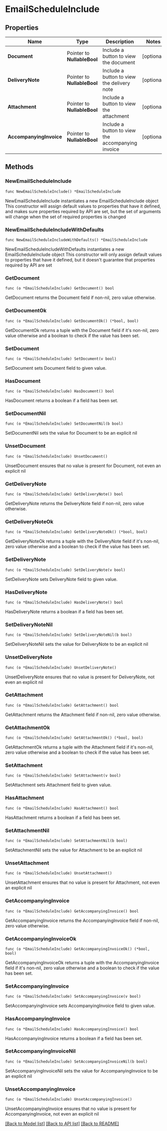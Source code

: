 # EmailScheduleInclude

## Properties

Name | Type | Description | Notes
------------ | ------------- | ------------- | -------------
**Document** | Pointer to **NullableBool** | Include a button to view the document | [optional] 
**DeliveryNote** | Pointer to **NullableBool** | Include a button to view the delivery note | [optional] 
**Attachment** | Pointer to **NullableBool** | Include a button to view the attachment | [optional] 
**AccompanyingInvoice** | Pointer to **NullableBool** | Include a button to view the accompanying invoice | [optional] 

## Methods

### NewEmailScheduleInclude

`func NewEmailScheduleInclude() *EmailScheduleInclude`

NewEmailScheduleInclude instantiates a new EmailScheduleInclude object
This constructor will assign default values to properties that have it defined,
and makes sure properties required by API are set, but the set of arguments
will change when the set of required properties is changed

### NewEmailScheduleIncludeWithDefaults

`func NewEmailScheduleIncludeWithDefaults() *EmailScheduleInclude`

NewEmailScheduleIncludeWithDefaults instantiates a new EmailScheduleInclude object
This constructor will only assign default values to properties that have it defined,
but it doesn't guarantee that properties required by API are set

### GetDocument

`func (o *EmailScheduleInclude) GetDocument() bool`

GetDocument returns the Document field if non-nil, zero value otherwise.

### GetDocumentOk

`func (o *EmailScheduleInclude) GetDocumentOk() (*bool, bool)`

GetDocumentOk returns a tuple with the Document field if it's non-nil, zero value otherwise
and a boolean to check if the value has been set.

### SetDocument

`func (o *EmailScheduleInclude) SetDocument(v bool)`

SetDocument sets Document field to given value.

### HasDocument

`func (o *EmailScheduleInclude) HasDocument() bool`

HasDocument returns a boolean if a field has been set.

### SetDocumentNil

`func (o *EmailScheduleInclude) SetDocumentNil(b bool)`

 SetDocumentNil sets the value for Document to be an explicit nil

### UnsetDocument
`func (o *EmailScheduleInclude) UnsetDocument()`

UnsetDocument ensures that no value is present for Document, not even an explicit nil
### GetDeliveryNote

`func (o *EmailScheduleInclude) GetDeliveryNote() bool`

GetDeliveryNote returns the DeliveryNote field if non-nil, zero value otherwise.

### GetDeliveryNoteOk

`func (o *EmailScheduleInclude) GetDeliveryNoteOk() (*bool, bool)`

GetDeliveryNoteOk returns a tuple with the DeliveryNote field if it's non-nil, zero value otherwise
and a boolean to check if the value has been set.

### SetDeliveryNote

`func (o *EmailScheduleInclude) SetDeliveryNote(v bool)`

SetDeliveryNote sets DeliveryNote field to given value.

### HasDeliveryNote

`func (o *EmailScheduleInclude) HasDeliveryNote() bool`

HasDeliveryNote returns a boolean if a field has been set.

### SetDeliveryNoteNil

`func (o *EmailScheduleInclude) SetDeliveryNoteNil(b bool)`

 SetDeliveryNoteNil sets the value for DeliveryNote to be an explicit nil

### UnsetDeliveryNote
`func (o *EmailScheduleInclude) UnsetDeliveryNote()`

UnsetDeliveryNote ensures that no value is present for DeliveryNote, not even an explicit nil
### GetAttachment

`func (o *EmailScheduleInclude) GetAttachment() bool`

GetAttachment returns the Attachment field if non-nil, zero value otherwise.

### GetAttachmentOk

`func (o *EmailScheduleInclude) GetAttachmentOk() (*bool, bool)`

GetAttachmentOk returns a tuple with the Attachment field if it's non-nil, zero value otherwise
and a boolean to check if the value has been set.

### SetAttachment

`func (o *EmailScheduleInclude) SetAttachment(v bool)`

SetAttachment sets Attachment field to given value.

### HasAttachment

`func (o *EmailScheduleInclude) HasAttachment() bool`

HasAttachment returns a boolean if a field has been set.

### SetAttachmentNil

`func (o *EmailScheduleInclude) SetAttachmentNil(b bool)`

 SetAttachmentNil sets the value for Attachment to be an explicit nil

### UnsetAttachment
`func (o *EmailScheduleInclude) UnsetAttachment()`

UnsetAttachment ensures that no value is present for Attachment, not even an explicit nil
### GetAccompanyingInvoice

`func (o *EmailScheduleInclude) GetAccompanyingInvoice() bool`

GetAccompanyingInvoice returns the AccompanyingInvoice field if non-nil, zero value otherwise.

### GetAccompanyingInvoiceOk

`func (o *EmailScheduleInclude) GetAccompanyingInvoiceOk() (*bool, bool)`

GetAccompanyingInvoiceOk returns a tuple with the AccompanyingInvoice field if it's non-nil, zero value otherwise
and a boolean to check if the value has been set.

### SetAccompanyingInvoice

`func (o *EmailScheduleInclude) SetAccompanyingInvoice(v bool)`

SetAccompanyingInvoice sets AccompanyingInvoice field to given value.

### HasAccompanyingInvoice

`func (o *EmailScheduleInclude) HasAccompanyingInvoice() bool`

HasAccompanyingInvoice returns a boolean if a field has been set.

### SetAccompanyingInvoiceNil

`func (o *EmailScheduleInclude) SetAccompanyingInvoiceNil(b bool)`

 SetAccompanyingInvoiceNil sets the value for AccompanyingInvoice to be an explicit nil

### UnsetAccompanyingInvoice
`func (o *EmailScheduleInclude) UnsetAccompanyingInvoice()`

UnsetAccompanyingInvoice ensures that no value is present for AccompanyingInvoice, not even an explicit nil

[[Back to Model list]](../README.md#documentation-for-models) [[Back to API list]](../README.md#documentation-for-api-endpoints) [[Back to README]](../README.md)


